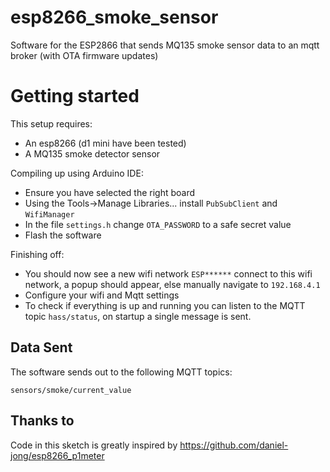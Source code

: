 # esp8266_smoke_sensor
Software for the ESP2866 that sends MQ135 smoke sensor data to an mqtt broker (with OTA firmware updates)

# Getting started
This setup requires:
- An esp8266 (d1 mini have been tested)
- A MQ135 smoke detector sensor

Compiling up using Arduino IDE:
- Ensure you have selected the right board
- Using the Tools->Manage Libraries... install `PubSubClient` and `WifiManager`
- In the file `settings.h` change `OTA_PASSWORD` to a safe secret value
- Flash the software

Finishing off:
- You should now see a new wifi network `ESP******` connect to this wifi network, a popup should appear, else manually navigate to `192.168.4.1`
- Configure your wifi and Mqtt settings
- To check if everything is up and running you can listen to the MQTT topic `hass/status`, on startup a single message is sent.

## Data Sent
The software sends out to the following MQTT topics:

```
sensors/smoke/current_value 
```

## Thanks to
Code in this sketch is greatly inspired by https://github.com/daniel-jong/esp8266_p1meter